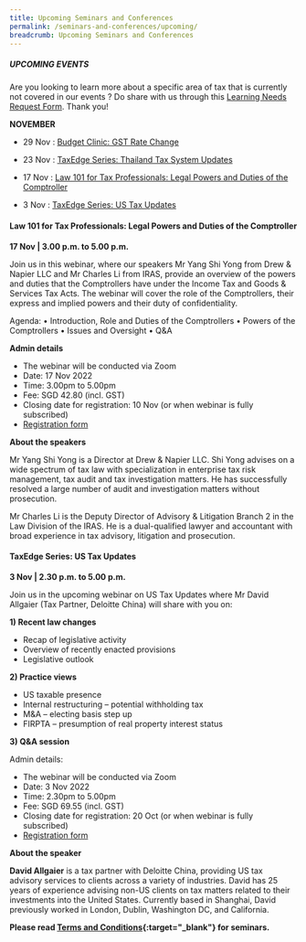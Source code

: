 ```yaml
---
title: Upcoming Seminars and Conferences
permalink: /seminars-and-conferences/upcoming/
breadcrumb: Upcoming Seminars and Conferences
---
```

##### **UPCOMING EVENTS**
Are you looking to learn more about a specific area of tax that is currently not covered in our events ? 
Do share with us through this [Learning Needs Request Form](https://form.gov.sg/5d2c51283703d80011e52615). Thank you!

**NOVEMBER**

* 29 Nov : [Budget Clinic: GST Rate Change](/seminars-and-conferences/upcoming/#29Nov-ta-id)

* 23 Nov : [TaxEdge Series: Thailand Tax System Updates](/seminars-and-conferences/upcoming/#23Nov-ta-id)

* 17 Nov : [Law 101 for Tax Professionals: Legal Powers and Duties of the Comptroller](/seminars-and-conferences/upcoming/#17Nov-ta-id)

* 3 Nov : [TaxEdge Series: US Tax Updates](/seminars-and-conferences/upcoming/#3Nov-ta-id)


<a id="17Nov-ta-id"></a>
#### **Law 101 for Tax Professionals: Legal Powers and Duties of the Comptroller**
**17 Nov | 3.00 p.m. to 5.00 p.m.**

Join us in this webinar, where our speakers Mr Yang Shi Yong from Drew & Napier LLC and Mr Charles Li from IRAS, provide an overview of the powers and duties that the Comptrollers have under the Income Tax and Goods & Services Tax Acts. The webinar will cover the role of the Comptrollers, their express and implied powers and their duty of confidentiality.

Agenda:
•	Introduction, Role and Duties of the Comptrollers
•	Powers of the Comptrollers
•	Issues and Oversight
•	Q&A

**Admin details**
* The webinar will be conducted via Zoom
* Date: 17 Nov 2022
* Time: 3.00pm to 5.00pm
* Fee: SGD 42.80 (incl. GST)
* Closing date for registration: 10 Nov (or when webinar is fully subscribed)
* [Registration form](https://form.gov.sg/635fed7ad3c4cd00122b0f35)

**About the speakers**

Mr Yang Shi Yong is a Director at Drew & Napier LLC. Shi Yong advises on a wide spectrum of tax law with specialization in enterprise tax risk management, tax audit and tax investigation matters. He has successfully resolved a large number of audit and investigation matters without prosecution. 

Mr Charles Li is the Deputy Director of Advisory & Litigation Branch 2 in the Law Division of the IRAS. He is a dual-qualified lawyer and accountant with broad experience in tax advisory, litigation and prosecution.


<a id="3Nov-ta-id"></a>
#### **TaxEdge Series: US Tax Updates**
**3 Nov | 2.30 p.m. to 5.00 p.m.**

Join us in the upcoming webinar on US Tax Updates where Mr David Allgaier (Tax Partner, Deloitte China) will share with you on:

**1) Recent law changes**

* Recap of legislative activity
* Overview of recently enacted provisions
* Legislative outlook

**2) Practice views**

* US taxable presence
* Internal restructuring – potential withholding tax
* M&A – electing basis step up
* FIRPTA – presumption of real property interest status

**3) Q&A session**

Admin details:
* The webinar will be conducted via Zoom
* Date: 3 Nov 2022
* Time: 2.30pm to 5.00pm
* Fee: SGD 69.55 (incl. GST)
* Closing date for registration: 20 Oct (or when webinar is fully subscribed)
* [Registration form](https://form.gov.sg/6343c8e8d800b7001229ed4b)


**About the speaker**

**David Allgaier** is a tax partner with Deloitte China, providing US tax advisory services to clients across a variety of industries. David has 25 years of experience advising non-US clients on tax matters related to their investments into the United States. Currently based in Shanghai, David previously worked in London, Dublin, Washington DC, and California.






**Please read [Terms and Conditions](https://production-iras-tax-academy.netlify.com/executive-tax-programmes/terms-and-conditions/){:target="_blank"} for seminars.**